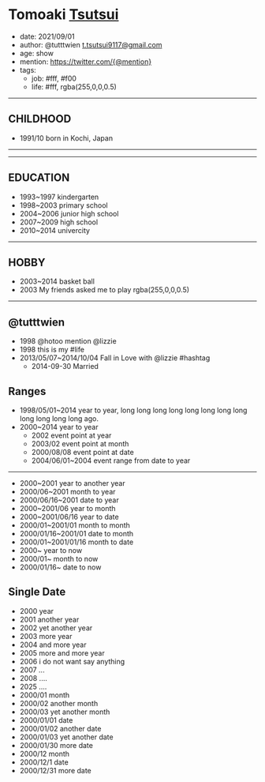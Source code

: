 
# Tomoaki [Tsutsui](https://tutttuwi.github.io/)

- date: 2021/09/01
- author: @tutttwien <t.tsutsui9117@gmail.com>
- age: show
- mention: https://twitter.com/{@mention}
- tags:
  - job: #fff, #f00
  - life: #fff, rgba(255,0,0,0.5)

----

## CHILDHOOD

- 1991/10 born in Kochi, Japan
----

----

## EDUCATION

- 1993~1997 kindergarten
- 1998~2003 primary school
- 2004~2006 junior high school
- 2007~2009 high school
- 2010~2014 univercity

----

## HOBBY

- 2003~2014 basket ball
- 2003 My friends asked me to play rgba(255,0,0,0.5)

----

## @tutttwien

- 1998 @hotoo mention @lizzie
- 1998 this is my #life
- 2013/05/07~2014/10/04 Fall in Love with @lizzie #hashtag
  - 2014-09-30 Married

## Ranges

- 1998/05/01~2014 year to year, long long long long long long long long long long long long ago.
- 2000~2014 year to year
  - 2002 event point at year
  - 2003/02 event point at month
  - 2000/08/08 event point at date
  - 2004/06/01~2004 event range from date to year

----

- 2000~2001 year to another year
- 2000/06~2001 month to year
- 2000/06/16~2001 date to year
- 2000~2001/06 year to month
- 2000~2001/06/16 year to date
- 2000/01~2001/01 month to month
- 2000/01/16~2001/01 date to month
- 2000/01~2001/01/16 month to date
- 2000~ year to now
- 2000/01~ month to now
- 2000/01/16~ date to now

## Single Date

- 2000 year
- 2001 another year
- 2002 yet another year
- 2003 more year
- 2004 and more year
- 2005 more and more year
- 2006 i do not want say anything
- 2007 ...
- 2008 ....
- 2025 ....
- 2000/01 month
- 2000/02 another month
- 2000/03 yet another month
- 2000/01/01 date
- 2000/01/02 another date
- 2000/01/03 yet another date
- 2000/01/30 more date
- 2000/12 month
- 2000/12/1 date
- 2000/12/31 more date
